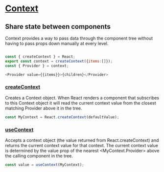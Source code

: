 # [Context](https://reactjs.org/docs/context.html)

## Share state between components

Context provides a way to pass data through the component tree without having to
pass props down manually at every level.

```JavaScript

const { createContext } = React;
export const context = createContext({items:[]});
const { Provider } = context;

<Provider value={{items}}>{children}</Provider>

```

### [createContext](https://reactjs.org/docs/context.html#reactcreatecontext)

Creates a Context object. When React renders a component that subscribes to this
Context object it will read the current context value from the closest matching
Provider above it in the tree.

```JavaScript
const MyContext = React.createContext(defaultValue);

```

### [useContext](https://reactjs.org/docs/hooks-reference.html#usecontext)

Accepts a context object (the value returned from React.createContext) and
returns the current context value for that context. The current context value is
determined by the value prop of the nearest <MyContext.Provider> above the
calling component in the tree.

```JavaScript
const value = useContext(MyContext);
```
